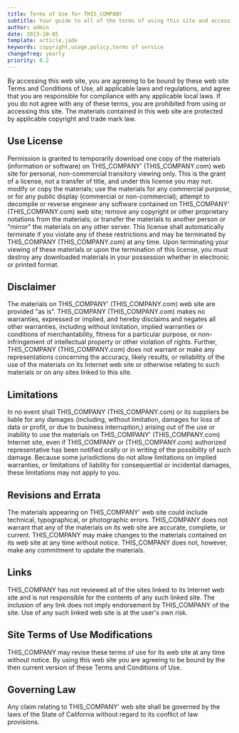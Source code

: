 ```yaml
---
title: Terms of Use for THIS_COMPANY
subtitle: Your guide to all of the terms of using this site and accessing its content
author: admin
date: 2013-10-05
template: article.jade
keywords: copyright,usage,policy,terms of service
changefreq: yearly
priority: 0.2
---
```


By accessing this web site, you are agreeing to be bound by these web site Terms and Conditions of Use, all applicable laws and regulations, and agree that you are responsible for compliance with any applicable local laws. If you do not agree with any of these terms, you are prohibited from using or accessing this site. The materials contained in this web site are protected by applicable copyright and trade mark law.

<span class="more"></span>

## Use License

Permission is granted to temporarily download one copy of the materials (information or software) on THIS_COMPANY' (THIS_COMPANY.com) web site for personal, non-commercial transitory viewing only. This is the grant of a license, not a transfer of title, and under this license you may not:
modify or copy the materials;
use the materials for any commercial purpose, or for any public display (commercial or non-commercial);
attempt to decompile or reverse engineer any software contained on THIS_COMPANY' (THIS_COMPANY.com) web site;
remove any copyright or other proprietary notations from the materials; or
transfer the materials to another person or "mirror" the materials on any other server.
This license shall automatically terminate if you violate any of these restrictions and may be terminated by THIS_COMPANY (THIS_COMPANY.com) at any time. Upon terminating your viewing of these materials or upon the termination of this license, you must destroy any downloaded materials in your possession whether in electronic or printed format.

## Disclaimer

The materials on THIS_COMPANY' (THIS_COMPANY.com) web site are provided "as is". THIS_COMPANY (THIS_COMPANY.com) makes no warranties, expressed or implied, and hereby disclaims and negates all other warranties, including without limitation, implied warranties or conditions of merchantability, fitness for a particular purpose, or non-infringement of intellectual property or other violation of rights. Further, THIS_COMPANY (THIS_COMPANY.com) does not warrant or make any representations concerning the accuracy, likely results, or reliability of the use of the materials on its Internet web site or otherwise relating to such materials or on any sites linked to this site.

## Limitations

In no event shall THIS_COMPANY (THIS_COMPANY.com) or its suppliers be liable for any damages (including, without limitation, damages for loss of data or profit, or due to business interruption,) arising out of the use or inability to use the materials on THIS_COMPANY' (THIS_COMPANY.com) Internet site, even if THIS_COMPANY or (THIS_COMPANY.com) authorized representative has been notified orally or in writing of the possibility of such damage. Because some jurisdictions do not allow limitations on implied warranties, or limitations of liability for consequential or incidental damages, these limitations may not apply to you.

## Revisions and Errata

The materials appearing on THIS_COMPANY' web site could include technical, typographical, or photographic errors. THIS_COMPANY does not warrant that any of the materials on its web site are accurate, complete, or current. THIS_COMPANY may make changes to the materials contained on its web site at any time without notice. THIS_COMPANY does not, however, make any commitment to update the materials.

## Links

THIS_COMPANY has not reviewed all of the sites linked to its Internet web site and is not responsible for the contents of any such linked site. The inclusion of any link does not imply endorsement by THIS_COMPANY of the site. Use of any such linked web site is at the user's own risk.

## Site Terms of Use Modifications

THIS_COMPANY may revise these terms of use for its web site at any time without notice. By using this web site you are agreeing to be bound by the then current version of these Terms and Conditions of Use.

## Governing Law

Any claim relating to THIS_COMPANY' web site shall be governed by the laws of the State of California without regard to its conflict of law provisions.
